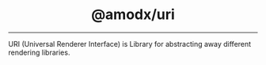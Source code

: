 <h1 align="center">
@amodx/uri
</h1>



---

URI (Universal Renderer Interface) is Library for abstracting away different rendering libraries. 
